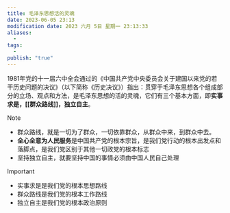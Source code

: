 ```yaml
---
title: 毛泽东思想活的灵魂
date: 2023-06-05 23:13
modification date: 2023 六月 5日 星期一 23:13:33
aliases:
  - 
tags:
  - 
publish: "true"
---
```


1981年党的十一届六中全会通过的《中国共产党中央委员会关于建国以来党的若干历史问题的决议》（以下简称《历史决议》）指出：贯穿于毛泽东思想各个组成部分的立场、观点和方法，是毛泽东思想的活的灵魂，它们有三个基本方面，即**实事求是，[[群众路线]]，独立自主**。
>[!note] 
>- 群众路线，就是一切为了群众，一切依靠群众，从群众中来，到群众中去。
>- **全心全意为人民服务**是中国共产党的根本宗旨，是我们党行动的根本出发点和落脚点，是我们党区别于其他一切政党的根本标志
>- 坚持独立自主，就要坚持中国的事情必须由中国人民自己处理

>[!important]
>- 实事求是是我们党的根本思想路线
>- 群众路线是我们党的根本工作路线
>- 独立自主是我们党的根本政治原则
